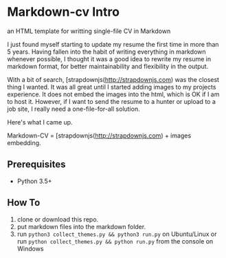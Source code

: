 # Markdown-cv Intro

an HTML template for writting single-file CV in Markdown

I just found myself starting to update my resume the first time in more than 5 years.
Having fallen into the habit of writing everything in markdown whenever possible, I thought it was a good idea to rewrite my resume in markdown format, for better maintainability and flexibility in the output.

With a bit of search, [strapdownjs(http://strapdownjs.com) was the closest thing I wanted.
It was all great until I started adding images to my projects experience. It does not embed the images into the html, which is OK if I am to host it. However, if I want to send the resume to a hunter or upload to a job site, I really need a one-file-for-all solution.

Here's what I came up.

Markdown-CV = [strapdownjs(http://strapdownjs.com) + images embedding.

## Prerequisites

- Python 3.5+

## How To

1. clone or download this repo.
2. put markdown files into the markdown folder.
3. run `python3 collect_themes.py && python3 run.py` on Ubuntu/Linux or
   run `python collect_themes.py && python run.py` from the console on Windows


 

